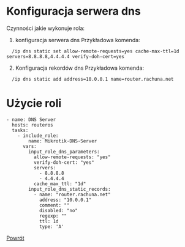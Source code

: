 Konfiguracja serwera dns
=========

Czynności jakie wykonuje rola:

1. konfiguracja serwera dns
  Przykładowa komenda:
  ```
    /ip dns static set allow-remote-requests=yes cache-max-ttl=1d servers=8.8.8.8,4.4.4.4 verify-doh-cert=yes
  ```
2. Konfiguracja rekordów dns
  Przykładowa komenda:
  ```
    /ip dns static add address=10.0.0.1 name=router.rachuna.net
  ```

Użycie roli
=========

```
- name: DNS Server
  hosts: routeros
  tasks:
    - include_role:
        name: Mikrotik-DNS-Server
      vars:
        input_role_dns_parameters:
          allow-remote-requests: "yes"
          verify-doh-cert: "yes"
          servers:
            - 8.8.8.8
            - 4.4.4.4
          cache_max_ttl: "1d"
        input_role_dns_static_records:
          - name: "router.rachuna.net"
            address: "10.0.0.1"
            comment: ""
            disabled: "no"
            regexp: ""
            ttl: 1d
            type: 'A'
```


[Powrót](../../README.md)